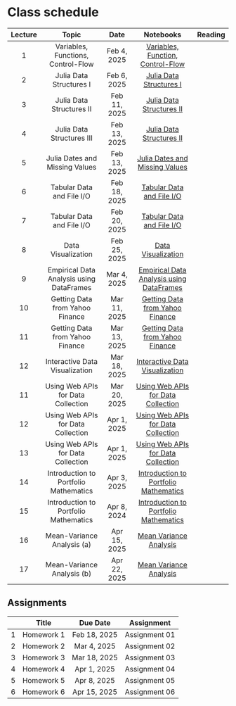 # Class schedule

| Lecture | Topic                              | Date          |  Notebooks                                                                             | Reading              |
|:-------:|:----------------------------------:|:-------------:|:--------------------------------------------------------------------------------------:|:--------------------:|
| 1       | Variables, Functions, Control-Flow | Feb  4, 2025  | [Variables, Function, Control-Flow](/assets/notebooksolutions/Lect01/Lect01.html)      |                      |
| 2       | Julia Data Structures I            | Feb  6, 2025  | [Julia Data Structures I](/assets/notebooksolutions/Lect02/Lect02.html)                |                      |
| 3       | Julia Data Structures II           | Feb  11, 2025  | [Julia Data Structures II](/assets/notebooksolutions/Lect03/Lect03.html)              |                      |
| 4       | Julia Data Structures III          | Feb  13, 2025  | [Julia Data Structures II](/assets/notebooksolutions/Lect04/Lect04.html)              |                      |
| 5       | Julia Dates and Missing Values     | Feb  13, 2025  | [Julia Dates and Missing Values](/assets/notebooksolutions/Lect05/Lect05.html)        |                      |
| 6       | Tabular Data and File I/O          | Feb  18, 2025  | [Tabular Data and File I/O](/assets/notebooksolutions/Lect06/Lect06.html)        |                      |
| 7       | Tabular Data and File I/O          | Feb  20, 2025  | [Tabular Data and File I/O](/assets/notebooksolutions/Lect06/Lect06.html)        |                      |
| 8       | Data Visualization                 | Feb  25, 2025  | [Data Visualization](/assets/notebooksolutions/Lect07/Lect07.html)        |                      |
| 9       | Empirical Data Analysis using DataFrames  | Mar  4, 2025  | [Empirical Data Analysis using DataFrames](/assets/notebooksolutions/Lect08/Lect08.html)        |                      |
| 10      | Getting Data from Yahoo Finance    | Mar  11, 2025  | [Getting Data from Yahoo Finance](/assets/notebooksolutions/Lect09/Lect09.html)        |                      |
| 11      | Getting Data from Yahoo Finance    | Mar  13, 2025  | [Getting Data from Yahoo Finance](/assets/notebooksolutions/Lect09/Lect09.html)        |                      |
| 12      | Interactive Data Visualization     | Mar  18, 2025  | [Interactive Data Visualization](/assets/notebooksolutions/Lect10/Lect10.html)        |                      |
| 11      | Using Web APIs for Data Collection | Mar  20, 2025  | [Using Web APIs for Data Collection](/assets/notebooksolutions/Lect11/Lect11.html)        |                      |
| 12      | Using Web APIs for Data Collection | Apr  1, 2025  | [Using Web APIs for Data Collection](/assets/notebooksolutions/Lect11/Lect11.html)        |                      |
| 13      | Using Web APIs for Data Collection | Apr  1, 2025  | [Using Web APIs for Data Collection](/assets/notebooksolutions/Lect11/Lect11.html)        |                      |
| 14      | Introduction to Portfolio Mathematics | Apr 3, 2025  | [Introduction to Portfolio Mathematics](/assets/notebooksolutions/Lect12/Lect12.html)        |                      |
| 15      | Introduction to Portfolio Mathematics | Apr 8, 2024  | [Introduction to Portfolio Mathematics](/assets/notebooksolutions/Lect12/Lect12.html)        |                      |
| 16      | Mean-Variance Analysis  (a)        | Apr 15, 2025  | [Mean Variance Analysis](/assets/notebooksolutions/Lect13/Lect13a.html)        |                      |
| 17      | Mean-Variance Analysis  (b)        | Apr 22, 2025  | [Mean Variance Analysis](/assets/notebooksolutions/Lect13/Lect13b.html)        |                      |


## Assignments

|         | Title                                      | Due Date          | Assignment                                              |
|:-------:|:------------------------------------------:|:-----------------:|:-------------------------------------------------------:|
| 1       | Homework 1                                 | Feb 18, 2025      | Assignment 01      |
| 2       | Homework 2                                 | Mar 4, 2025       | Assignment 02      |
| 3       | Homework 3                                 | Mar 18, 2025      | Assignment 03      |
| 4       | Homework 4                                 | Apr 1, 2025       | Assignment 04      |
| 5       | Homework 5                                 | Apr 8, 2025       | Assignment 05      |
| 6       | Homework 6                                 | Apr 15, 2025      | Assignment 06      |
